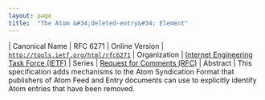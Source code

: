 ```yaml
---
layout: page
title:  "The Atom &#34;deleted-entry&#34; Element"
---
```


| Canonical Name | RFC 6271
| Online Version | [`http://tools.ietf.org/html/rfc6271`](http://tools.ietf.org/html/rfc6271)
| Organization | [Internet Engineering Task Force (IETF)](..)
| Series | [Request for Comments (RFC)](.)
| Abstract | This specification adds mechanisms to the Atom Syndication Format that publishers of Atom Feed and Entry documents can use to explicitly identify Atom entries that have been removed.